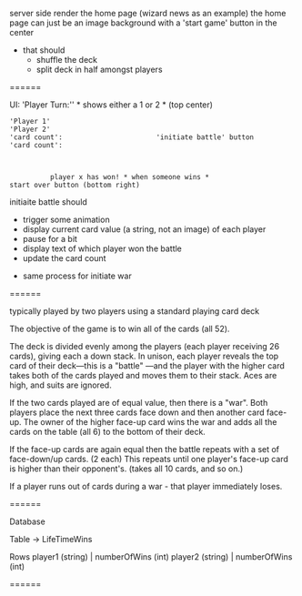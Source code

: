 
server side render the home page (wizard news as an example)
the home page can just be an image background with a 'start game' button in the center
  * that should
      - shuffle the deck
      - split deck in half amongst players

======

UI:
                        'Player Turn:''  * shows either a 1 or 2 * (top center)

    'Player 1'                                                                    'Player 2'
    'card count':                       'initiate battle' button                  'card count':



              player x has won! * when someone wins *                      start over button (bottom right)




initiaite battle should
* trigger some animation
* display current card value (a string, not an image) of each player
* pause for a bit
* display text of which player won the battle
* update the card count

- same process for initiate war 


======

typically played by two players using a standard playing card deck

The objective of the game is to win all of the cards (all 52).

The deck is divided evenly among the players (each player receiving 26 cards), giving each a down stack.
In unison, each player reveals the top card of their deck—this is a "battle"
—and the player with the higher card takes both of the cards played and moves them to their stack.
Aces are high, and suits are ignored.

If the two cards played are of equal value, then there is a "war".
Both players place the next three cards face down and then another card face-up.
The owner of the higher face-up card wins the war and adds all the cards on the table (all 6) to the bottom of their deck.

If the face-up cards are again equal then the battle repeats with a set of face-down/up cards. (2 each)
This repeats until one player's face-up card is higher than their opponent's.
(takes all 10 cards, and so on.)

If a player runs out of cards during a war - that player immediately loses.


======



Database

Table
-> LifeTimeWins

Rows
player1 (string) | numberOfWins (int)
player2 (string) | numberOfWins (int)



======
